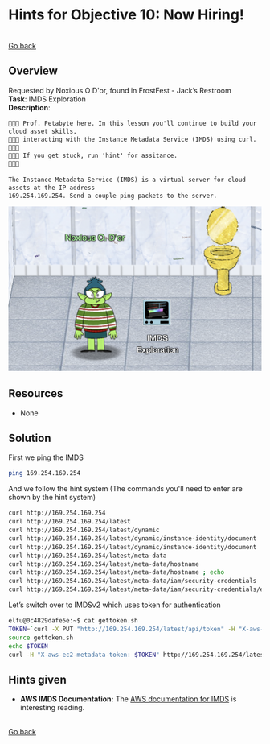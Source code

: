 # Hints for Objective 10: Now Hiring!

<br>[Go back](../Hints.md)

## Overview
Requested by Noxious O D'or, found in FrostFest - Jack’s Restroom
<br>
**Task**: IMDS Exploration     
**Description**: 

```
🎄🎄🎄 Prof. Petabyte here. In this lesson you'll continue to build your cloud asset skills,
🎄🎄🎄 interacting with the Instance Metadata Service (IMDS) using curl.
🎄🎄🎄
🎄🎄🎄 If you get stuck, run 'hint' for assitance.
🎄🎄🎄

The Instance Metadata Service (IMDS) is a virtual server for cloud assets at the IP address
169.254.169.254. Send a couple ping packets to the server.
```

![Noxious O Dor](../img/Noxious_O_Dor.png)

## Resources
* None

## Solution

First we ping the IMDS

``` bash
ping 169.254.169.254
```

And we follow the hint system (The commands you'll need to enter are shown by the hint system)

``` bash
curl http://169.254.169.254
curl http://169.254.169.254/latest
curl http://169.254.169.254/latest/dynamic
curl http://169.254.169.254/latest/dynamic/instance-identity/document
curl http://169.254.169.254/latest/dynamic/instance-identity/document | jq
curl http://169.254.169.254/latest/meta-data
curl http://169.254.169.254/latest/meta-data/hostname
curl http://169.254.169.254/latest/meta-data/hostname ; echo
curl http://169.254.169.254/latest/meta-data/iam/security-credentials
curl http://169.254.169.254/latest/meta-data/iam/security-credentials/elfu-deploy-role
```

Let’s switch over to IMDSv2 which uses token for authentication

``` bash
elfu@0c4829dafe5e:~$ cat gettoken.sh 
TOKEN=`curl -X PUT "http://169.254.169.254/latest/api/token" -H "X-aws-ec2-metadata-token-ttl-seconds: 21600"`
source gettoken.sh
echo $TOKEN
curl -H "X-aws-ec2-metadata-token: $TOKEN" http://169.254.169.254/latest/meta-data/placement/region
```

## Hints given

* **AWS IMDS Documentation:** The [AWS documentation for IMDS](https://docs.aws.amazon.com/AWSEC2/latest/UserGuide/instancedata-data-retrieval.html) is interesting reading.

<br>[Go back](../Hints.md)
